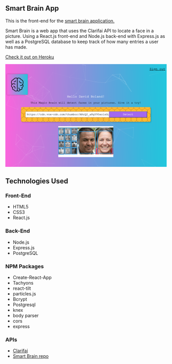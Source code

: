 ## Smart Brain App
This is the front-end for the <a href="https://github.com/dboland77/Faceapp_backend_API">smart brain application.</a>

Smart Brain is a web app that uses the Clarifai API to locate a face in a picture. Using a React.js front-end and Node.js back-end with Express.js as well as a PostgreSQL database to keep track of how many entries a user has made.

<a href="https://dave-face-recognition-app.herokuapp.com/">Check it out on Heroku</a>

![picture of the app](https://github.com/dboland77/FaceApp_Backend_API/blob/master/App_Demo.png)

## Technologies Used
### Front-End
* HTML5
* CSS3
* React.js

### Back-End
* Node.js
* Express.js
* PostgreSQL

### NPM Packages
* Create-React-App
* Tachyons
* react-tilt
* particles.js
* Bcrypt
* Postgresql
* knex
* body parser
* cors
* express

### APIs
* <a href="https://clarifai.com/models/face-detection-image-recognition-model-a403429f2ddf4b49b307e318f00e528b-detection">Clarifai</a>
* <a href="https://github.com/dboland77/smart-brain">Smart Brain repo</a>
